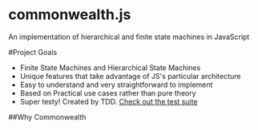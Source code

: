 commonwealth.js
===============

An implementation of hierarchical and finite state machines in JavaScript

#Project Goals
- Finite State Machines and Hierarchical State Machines
- Unique features that take advantage of JS's particular architecture
- Easy to understand and very straightforward to implement
- Based on Practical use cases rather than pure theory
- Super testy! Created by TDD. [Check out the test suite](http://htmlpreview.github.com/?http://github.com/mimshwright/commonwealth.js/master/test/index.html)

##Why Commonwealth
